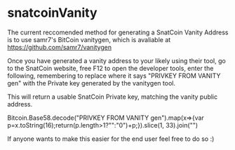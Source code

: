 # snatcoinVanity


The current reccomended method for generating a SnatCoin Vanity Address is to use samr7's BitCoin vanitygen, which is avaliable at https://github.com/samr7/vanitygen

Once you have generated a vanity address to your likely using their tool, go to the SnatCoin website, free F12 to open the developer tools, enter the following, remembering to replace where it says "PRIVKEY FROM VANITY gen" with the Private key generated by the vanitygen tool.

This will return a usable SnatCoin Private key, matching the vanity public address.

Bitcoin.Base58.decode("PRIVKEY FROM VANITY gen").map(x=>{var p=x.toString(16);return(p.length>1?"":"0")+p;}).slice(1, 33).join("")


If anyone wants to make this easier for the end user feel free to do so :)
